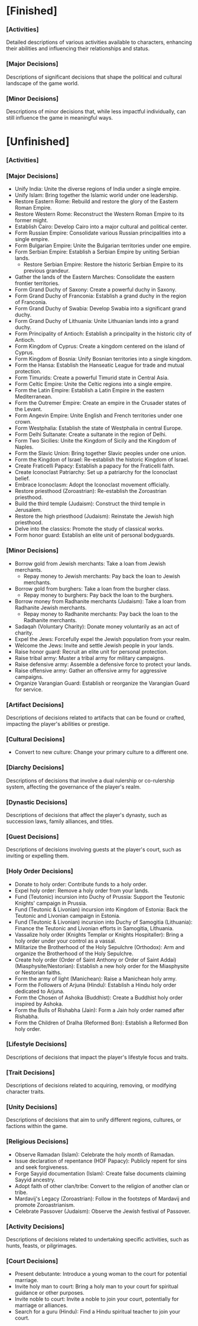 # [Finished]

### [Activities]

Detailed descriptions of various activities available to characters, enhancing their abilities and influencing their relationships and status.

### [Major Decisions]

Descriptions of significant decisions that shape the political and cultural landscape of the game world.

### [Minor Decisions]

Descriptions of minor decisions that, while less impactful individually, can still influence the game in meaningful ways.

# [Unfinished]

### [Activities]

### [Major Decisions]
- Unify India: Unite the diverse regions of India under a single empire.
- Unify Islam: Bring together the Islamic world under one leadership.
- Restore Eastern Rome: Rebuild and restore the glory of the Eastern Roman Empire.
- Restore Western Rome: Reconstruct the Western Roman Empire to its former might.
- Establish Cairo: Develop Cairo into a major cultural and political center.
- Form Russian Empire: Consolidate various Russian principalities into a single empire.
- Form Bulgarian Empire: Unite the Bulgarian territories under one empire.
- Form Serbian Empire: Establish a Serbian Empire by uniting Serbian lands.
    - Restore Serbian Empire: Restore the historic Serbian Empire to its previous grandeur.
- Gather the lands of the Eastern Marches: Consolidate the eastern frontier territories.
- Form Grand Duchy of Saxony: Create a powerful duchy in Saxony.
- Form Grand Duchy of Franconia: Establish a grand duchy in the region of Franconia.
- Form Grand Duchy of Swabia: Develop Swabia into a significant grand duchy.
- Form Grand Duchy of Lithuania: Unite Lithuanian lands into a grand duchy.
- Form Principality of Antioch: Establish a principality in the historic city of Antioch.
- Form Kingdom of Cyprus: Create a kingdom centered on the island of Cyprus.
- Form Kingdom of Bosnia: Unify Bosnian territories into a single kingdom.
- Form the Hansa: Establish the Hanseatic League for trade and mutual protection.
- Form Timurids: Create a powerful Timurid state in Central Asia.
- Form Celtic Empire: Unite the Celtic regions into a single empire.
- Form the Latin Empire: Establish a Latin Empire in the eastern Mediterranean.
- Form the Outremer Empire: Create an empire in the Crusader states of the Levant.
- Form Angevin Empire: Unite English and French territories under one crown.
- Form Westphalia: Establish the state of Westphalia in central Europe.
- Form Delhi Sultanate: Create a sultanate in the region of Delhi.
- Form Two Sicilies: Unite the Kingdom of Sicily and the Kingdom of Naples.
- Form the Slavic Union: Bring together Slavic peoples under one union.
- Form the Kingdom of Israel: Re-establish the historic Kingdom of Israel.
- Create Fraticelli Papacy: Establish a papacy for the Fraticelli faith.
- Create Iconoclast Patriarchy: Set up a patriarchy for the Iconoclast belief.
- Embrace Iconoclasm: Adopt the Iconoclast movement officially.
- Restore priesthood (Zoroastrian): Re-establish the Zoroastrian priesthood.
- Build the third temple (Judaism): Construct the third temple in Jerusalem.
- Restore the high priesthood (Judaism): Reinstate the Jewish high priesthood.
- Delve into the classics: Promote the study of classical works.
- Form honor guard: Establish an elite unit of personal bodyguards.

### [Minor Decisions]
- Borrow gold from Jewish merchants: Take a loan from Jewish merchants.
    - Repay money to Jewish merchants: Pay back the loan to Jewish merchants.
- Borrow gold from burghers: Take a loan from the burgher class.
    - Repay money to burghers: Pay back the loan to the burghers.
- Borrow money from Radhanite merchants (Judaism): Take a loan from Radhanite Jewish merchants.
    - Repay money to Radhanite merchants: Pay back the loan to the Radhanite merchants.
- Sadaqah (Voluntary Charity): Donate money voluntarily as an act of charity.
- Expel the Jews: Forcefully expel the Jewish population from your realm.
- Welcome the Jews: Invite and settle Jewish people in your lands.
- Raise honor guard: Recruit an elite unit for personal protection.
- Raise tribal army: Muster a tribal army for military campaigns.
- Raise defensive army: Assemble a defensive force to protect your lands.
- Raise offensive army: Gather an offensive army for aggressive campaigns.
- Organize Varangian Guard: Establish or reorganize the Varangian Guard for service.

### [Artifact Decisions]

Descriptions of decisions related to artifacts that can be found or crafted, impacting the player's abilities or prestige.

### [Cultural Decisions]
- Convert to new culture: Change your primary culture to a different one.

### [Diarchy Decisions]

Descriptions of decisions that involve a dual rulership or co-rulership system, affecting the governance of the player's realm.

### [Dynastic Decisions]

Descriptions of decisions that affect the player's dynasty, such as succession laws, family alliances, and titles.

### [Guest Decisions]

Descriptions of decisions involving guests at the player's court, such as inviting or expelling them.

### [Holy Order Decisions]
- Donate to holy order: Contribute funds to a holy order.
- Expel holy order: Remove a holy order from your lands.
- Fund (Teutonic) incursion into Duchy of Prussia: Support the Teutonic Knights' campaign in Prussia.
- Fund (Teutonic & Livonian) incursion into Kingdom of Estonia: Back the Teutonic and Livonian campaign in Estonia.
- Fund (Teutonic & Livonian) incursion into Duchy of Samogitia (Lithuania): Finance the Teutonic and Livonian efforts in Samogitia, Lithuania.
- Vassalize holy order (Knights Templar or Knights Hospitaller): Bring a holy order under your control as a vassal.
- Militarize the Brotherhood of the Holy Sepulchre (Orthodox): Arm and organize the Brotherhood of the Holy Sepulchre.
- Create holy order (Order of Saint Anthony or Order of Saint Addai) (Miasphysite/Nestorian): Establish a new holy order for the Miasphysite or Nestorian faiths.
- Form the army of light (Manichean): Raise a Manichean holy army.
- Form the Followers of Arjuna (Hindu): Establish a Hindu holy order dedicated to Arjuna.
- Form the Chosen of Ashoka (Buddhist): Create a Buddhist holy order inspired by Ashoka.
- Form the Bulls of Rishabha (Jain): Form a Jain holy order named after Rishabha.
- Form the Children of Dralha (Reformed Bon): Establish a Reformed Bon holy order.

### [Lifestyle Decisions]

Descriptions of decisions that impact the player's lifestyle focus and traits.

### [Trait Decisions]

Descriptions of decisions related to acquiring, removing, or modifying character traits.

### [Unity Decisions]

Descriptions of decisions that aim to unify different regions, cultures, or factions within the game.

### [Religious Decisions]
- Observe Ramadan (Islam): Celebrate the holy month of Ramadan.
- Issue declaration of repentance (HOF Papacy): Publicly repent for sins and seek forgiveness.
- Forge Sayyid documentation (Islam): Create false documents claiming Sayyid ancestry.
- Adopt faith of other clan/tribe: Convert to the religion of another clan or tribe.
- Mardavij's Legacy (Zoroastrian): Follow in the footsteps of Mardavij and promote Zoroastrianism.
- Celebrate Passover (Judaism): Observe the Jewish festival of Passover.

### [Activity Decisions]

Descriptions of decisions related to undertaking specific activities, such as hunts, feasts, or pilgrimages.

### [Court Decisions]
- Present debutante: Introduce a young woman to the court for potential marriage.
- Invite holy man to court: Bring a holy man to your court for spiritual guidance or other purposes.
- Invite noble to court: Invite a noble to join your court, potentially for marriage or alliances.
- Search for a guru (Hindu): Find a Hindu spiritual teacher to join your court.
